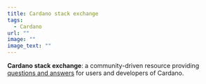 ```yaml
---
title: Cardano stack exchange
tags:
  - Cardano
url: ""
image: ""
image_text: ""
---
```


**Cardano stack exchange**: a community-driven resource providing [questions and answers](https://cardano.stackexchange.com/) for users and developers of Cardano.
